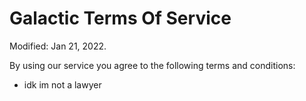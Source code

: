 # Galactic Terms Of Service
Modified: Jan 21, 2022.

By using our service you agree to the following terms and conditions:
- idk im not a lawyer